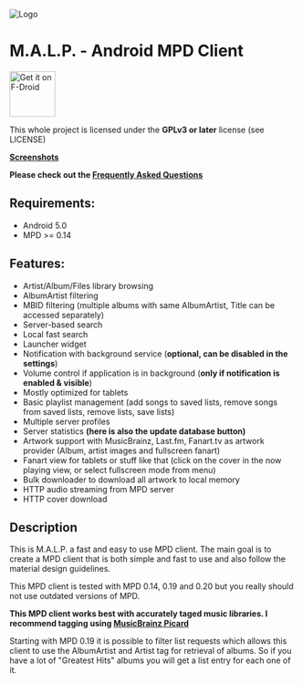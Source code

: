![Logo](https://raw.githubusercontent.com/gateship-one/malp/master/app/src/main/res/mipmap-xxxhdpi/ic_launcher.png)
# M.A.L.P. - Android MPD Client #

[<img src="https://f-droid.org/badge/get-it-on.png" alt="Get it on F-Droid" height="80">](https://f-droid.org/app/org.gateshipone.malp)

This whole project is licensed under the  **GPLv3 or later** license (see LICENSE)

**[Screenshots](https://github.com/gateship-one/malp/wiki/Screenshots)**

**Please check out the [Frequently Asked Questions](https://github.com/gateship-one/malp/wiki/FAQ)**

## Requirements: ##
 - Android 5.0
 - MPD >= 0.14
 
## Features: ##
 - Artist/Album/Files library browsing
 - AlbumArtist filtering
 - MBID filtering (multiple albums with same AlbumArtist, Title can be accessed separately) 
 - Server-based search
 - Local fast search
 - Launcher widget
 - Notification with background service (**optional, can be disabled in the settings**)
 - Volume control if application is in background (**only if notification is enabled & visible**)
 - Mostly optimized for tablets
 - Basic playlist management (add songs to saved lists, remove songs from saved lists, remove lists, save lists)
 - Multiple server profiles
 - Server statistics **(here is also the update database button)**
 - Artwork support with MusicBrainz, Last.fm, Fanart.tv as artwork provider (Album, artist images and fullscreen fanart)
 - Fanart view for tablets or stuff like that (click on the cover in the now playing view, or select fullscreen mode from menu)
 - Bulk downloader to download all artwork to local memory
 - HTTP audio streaming from MPD server
 - HTTP cover download

## Description ##

This is M.A.L.P. a fast and easy to use MPD client. The main goal is to create a MPD client that is both simple and fast to use and also follow the material design guidelines. 

This MPD client is tested with MPD 0.14, 0.19 and 0.20 but you really should not use outdated versions of MPD.

**This MPD client works best with accurately taged music libraries. I recommend tagging using [MusicBrainz Picard](https://picard.musicbrainz.org/)** 

Starting with MPD 0.19 it is possible to filter list requests which allows this client to 
use the AlbumArtist and Artist tag for retrieval of albums. So if you have a lot of "Greatest Hits" albums you will get a list entry for each one of it. 


